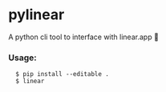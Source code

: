 # pylinear
A python cli tool to interface with linear.app 🐍

### Usage:
```
  $ pip install --editable .
  $ linear
```
